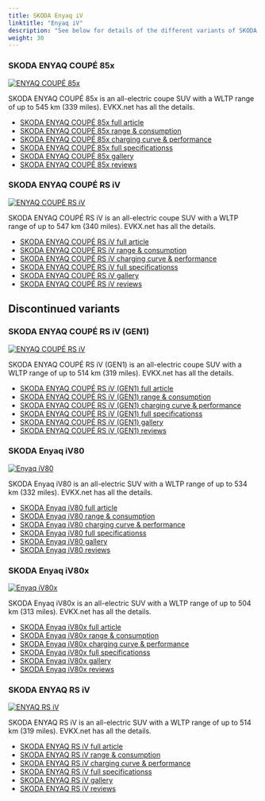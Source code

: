 ```yaml
---
title: SKODA Enyaq iV
linktitle: "Enyaq iV"
description: "See below for details of the different variants of SKODA Enyaq iV"
weight: 30
---
```

### SKODA ENYAQ COUPÉ 85x

<a href="enyaq_coupé_85x/"><img src="https://media.evkx.net/multimedia/models/skoda/enyaq_iv/enyaq_coupé_85x/main_1_st.jpg" class="img-fluid" alt="ENYAQ COUPÉ 85x" ></a>

SKODA ENYAQ COUPÉ 85x is an all-electric coupe SUV with a WLTP range of up to 545 km (339 miles). EVKX.net has all the details. 

- [SKODA ENYAQ COUPÉ 85x full article](enyaq_coupé_85x/)
- [SKODA ENYAQ COUPÉ 85x range & consumption](enyaq_coupé_85x/rangeandconsumption/)
- [SKODA ENYAQ COUPÉ 85x charging curve & performance](enyaq_coupé_85x/chargingcurve/)
- [SKODA ENYAQ COUPÉ 85x full specificationss](enyaq_coupé_85x/specifications/)
- [SKODA ENYAQ COUPÉ 85x gallery](enyaq_coupé_85x/gallery/)
- [SKODA ENYAQ COUPÉ 85x reviews](enyaq_coupé_85x/reviews/)

### SKODA ENYAQ COUPÉ RS iV

<a href="enyaq_coupé_rs_iv/"><img src="https://media.evkx.net/multimedia/models/skoda/enyaq_iv/enyaq_coupé_rs_iv/main_1_st.jpg" class="img-fluid" alt="ENYAQ COUPÉ RS iV" ></a>

SKODA ENYAQ COUPÉ RS iV is an all-electric coupe SUV with a WLTP range of up to 547 km (340 miles). EVKX.net has all the details. 

- [SKODA ENYAQ COUPÉ RS iV full article](enyaq_coupé_rs_iv/)
- [SKODA ENYAQ COUPÉ RS iV range & consumption](enyaq_coupé_rs_iv/rangeandconsumption/)
- [SKODA ENYAQ COUPÉ RS iV charging curve & performance](enyaq_coupé_rs_iv/chargingcurve/)
- [SKODA ENYAQ COUPÉ RS iV full specificationss](enyaq_coupé_rs_iv/specifications/)
- [SKODA ENYAQ COUPÉ RS iV gallery](enyaq_coupé_rs_iv/gallery/)
- [SKODA ENYAQ COUPÉ RS iV reviews](enyaq_coupé_rs_iv/reviews/)

## Discontinued variants

### SKODA ENYAQ COUPÉ RS iV (GEN1)

<a href="enyaq_coupé_rs_iv_gen1/"><img src="https://media.evkx.net/multimedia/models/skoda/enyaq_iv/enyaq_coupé_rs_iv_gen1/main_1_st.jpg" class="img-fluid" alt="ENYAQ COUPÉ RS iV" ></a>

SKODA ENYAQ COUPÉ RS iV (GEN1) is an all-electric coupe SUV with a WLTP range of up to 514 km (319 miles). EVKX.net has all the details. 

- [SKODA ENYAQ COUPÉ RS iV (GEN1) full article](enyaq_coupé_rs_iv_gen1/)
- [SKODA ENYAQ COUPÉ RS iV (GEN1) range & consumption](enyaq_coupé_rs_iv_gen1/rangeandconsumption/)
- [SKODA ENYAQ COUPÉ RS iV (GEN1) charging curve & performance](enyaq_coupé_rs_iv_gen1/chargingcurve/)
- [SKODA ENYAQ COUPÉ RS iV (GEN1) full specificationss](enyaq_coupé_rs_iv_gen1/specifications/)
- [SKODA ENYAQ COUPÉ RS iV (GEN1) gallery](enyaq_coupé_rs_iv_gen1/gallery/)
- [SKODA ENYAQ COUPÉ RS iV (GEN1) reviews](enyaq_coupé_rs_iv_gen1/reviews/)

### SKODA Enyaq iV80

<a href="enyaq_iv80/"><img src="https://media.evkx.net/multimedia/models/skoda/enyaq_iv/enyaq_iv80/main_1_st.jpg" class="img-fluid" alt="Enyaq iV80" ></a>

SKODA Enyaq iV80 is an all-electric SUV with a WLTP range of up to 534 km (332 miles). EVKX.net has all the details. 

- [SKODA Enyaq iV80 full article](enyaq_iv80/)
- [SKODA Enyaq iV80 range & consumption](enyaq_iv80/rangeandconsumption/)
- [SKODA Enyaq iV80 charging curve & performance](enyaq_iv80/chargingcurve/)
- [SKODA Enyaq iV80 full specificationss](enyaq_iv80/specifications/)
- [SKODA Enyaq iV80 gallery](enyaq_iv80/gallery/)
- [SKODA Enyaq iV80 reviews](enyaq_iv80/reviews/)

### SKODA Enyaq iV80x

<a href="enyaq_iv80x/"><img src="https://media.evkx.net/multimedia/models/skoda/enyaq_iv/enyaq_iv80x/main_1_st.jpg" class="img-fluid" alt="Enyaq iV80x" ></a>

SKODA Enyaq iV80x is an all-electric SUV with a WLTP range of up to 504 km (313 miles). EVKX.net has all the details. 

- [SKODA Enyaq iV80x full article](enyaq_iv80x/)
- [SKODA Enyaq iV80x range & consumption](enyaq_iv80x/rangeandconsumption/)
- [SKODA Enyaq iV80x charging curve & performance](enyaq_iv80x/chargingcurve/)
- [SKODA Enyaq iV80x full specificationss](enyaq_iv80x/specifications/)
- [SKODA Enyaq iV80x gallery](enyaq_iv80x/gallery/)
- [SKODA Enyaq iV80x reviews](enyaq_iv80x/reviews/)

### SKODA ENYAQ RS iV

<a href="enyaq_rs_iv/"><img src="https://media.evkx.net/multimedia/models/skoda/enyaq_iv/enyaq_rs_iv/main_1_st.jpg" class="img-fluid" alt="ENYAQ RS iV" ></a>

SKODA ENYAQ RS iV is an all-electric SUV with a WLTP range of up to 514 km (319 miles). EVKX.net has all the details. 

- [SKODA ENYAQ RS iV full article](enyaq_rs_iv/)
- [SKODA ENYAQ RS iV range & consumption](enyaq_rs_iv/rangeandconsumption/)
- [SKODA ENYAQ RS iV charging curve & performance](enyaq_rs_iv/chargingcurve/)
- [SKODA ENYAQ RS iV full specificationss](enyaq_rs_iv/specifications/)
- [SKODA ENYAQ RS iV gallery](enyaq_rs_iv/gallery/)
- [SKODA ENYAQ RS iV reviews](enyaq_rs_iv/reviews/)

